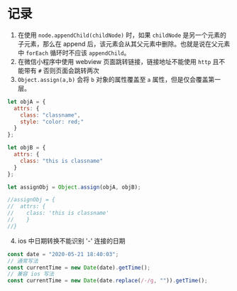 # 记录

1. 在使用 `node.appendChild(childNode)` 时，如果 `childNode` 是另一个元素的子元素，那么在 append 后，该元素会从其父元素中删除。也就是说在父元素中 `forEach` 循环时不应该 `appendChild`。
2. 在微信小程序中使用 webview 页面跳转链接，链接地址不能使用 `http` 且不能带有 `#` 否则页面会跳转两次
3. `Object.assign(a,b)` 会将 `b` 对象的属性覆盖至 `a` 属性，但是仅会覆盖第一层。

```js
let objA = {
  attrs: {
    class: "classname",
    style: "color: red;"
  }
};

let objB = {
  attrs: {
    class: "this is classname"
  }
};

let assignObj = Object.assign(objA, objB);

//assignObj = {
//  attrs: {
//    class: 'this is classname'
//    }
//}
```

4. ios 中日期转换不能识别 '-' 连接的日期

```js
const date = "2020-05-21 18:40:03";
// 通常写法
const currentTime = new Date(date).getTime();
// 兼容 ios 写法
const currentTime = new Date(date.replace(/-/g, "")).getTime();
```
